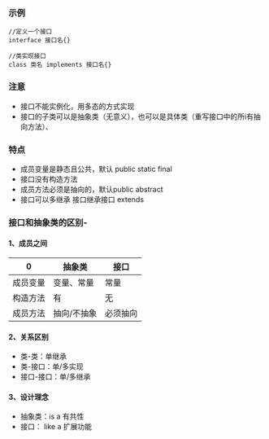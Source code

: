 ### 示例
```
//定义一个接口
interface 接口名{}
```

```
//类实现接口
class 类名 implements 接口名{}
```
### 注意
- 接口不能实例化，用多态的方式实现
- 接口的子类可以是抽象类（无意义），也可以是具体类（重写接口中的所i有抽向方法）、
### 特点
- 成员变量是静态且公共，默认 public static final
- 接口没有构造方法
- 成员方法必须是抽向的，默认public abstract
- 接口可以多继承 接口继承接口 extends
### 接口和抽象类的区别- 
#### 1、成员之间

0| 抽象类| 接口
---|---|---
成员变量 | 变量、常量| 常量
构造方法 | 有| 无
成员方法 | 抽向/不抽象| 必须抽向

#### 2、关系区别
- 类-类：单继承
- 类-接口：单/多实现
- 接口-接口：单/多继承
#### 3、设计理念
- 抽象类：is a  有共性
- 接口： like a  扩展功能